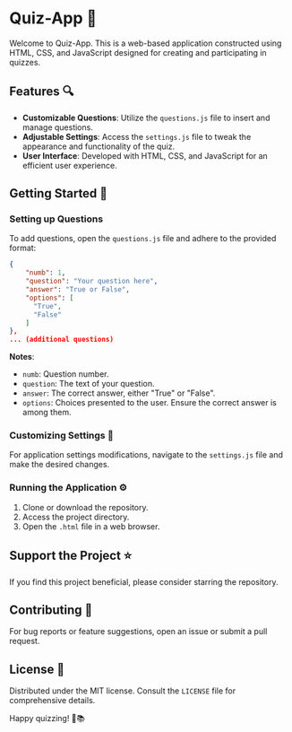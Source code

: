 
# Quiz-App 📝

Welcome to Quiz-App. This is a web-based application constructed using HTML, CSS, and JavaScript designed for creating and participating in quizzes.

## Features 🔍

- **Customizable Questions**: Utilize the `questions.js` file to insert and manage questions.
- **Adjustable Settings**: Access the `settings.js` file to tweak the appearance and functionality of the quiz.
- **User Interface**: Developed with HTML, CSS, and JavaScript for an efficient user experience.

## Getting Started 🚀

### Setting up Questions

To add questions, open the `questions.js` file and adhere to the provided format:

```json
{
    "numb": 1,
    "question": "Your question here",
    "answer": "True or False",
    "options": [
      "True",
      "False"
    ]
},
... (additional questions)
```

**Notes**:
- `numb`: Question number.
- `question`: The text of your question.
- `answer`: The correct answer, either "True" or "False".
- `options`: Choices presented to the user. Ensure the correct answer is among them.

### Customizing Settings 🔧

For application settings modifications, navigate to the `settings.js` file and make the desired changes.

### Running the Application ⚙️

1. Clone or download the repository.
2. Access the project directory.
3. Open the `.html` file in a web browser.

## Support the Project ⭐

If you find this project beneficial, please consider starring the repository.

## Contributing 🤝

For bug reports or feature suggestions, open an issue or submit a pull request.

## License 📄

Distributed under the MIT license. Consult the `LICENSE` file for comprehensive details.

Happy quizzing! 🚀📚
